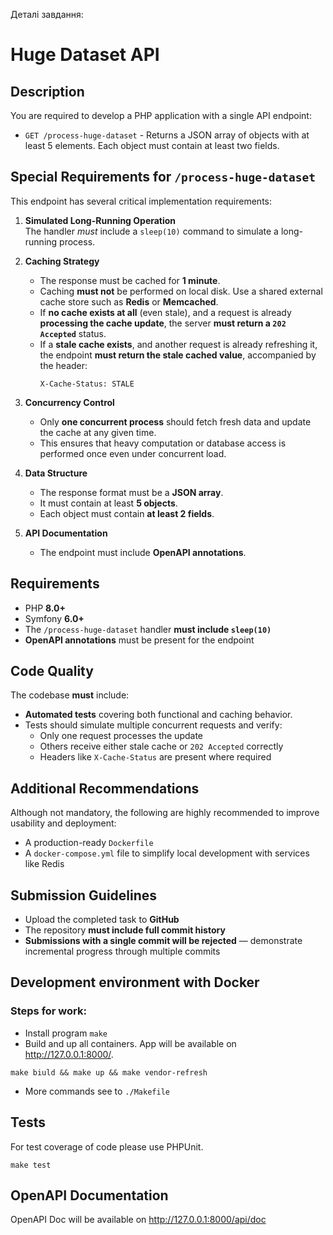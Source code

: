 Деталі завдання:

# Huge Dataset API

## Description

You are required to develop a PHP application with a single API endpoint:

- `GET /process-huge-dataset` - Returns a JSON array of objects with at least 5 elements. Each object must contain at least two fields.

## Special Requirements for `/process-huge-dataset`

This endpoint has several critical implementation requirements:

1. **Simulated Long-Running Operation**  
   The handler *must* include a `sleep(10)` command to simulate a long-running process.

2. **Caching Strategy**
    - The response must be cached for **1 minute**.
    - Caching **must not** be performed on local disk. Use a shared external cache store such as **Redis** or **Memcached**.
    - If **no cache exists at all** (even stale), and a request is already **processing the cache update**, the server **must return a `202 Accepted`** status.
    - If a **stale cache exists**, and another request is already refreshing it, the endpoint **must return the stale cached value**, accompanied by the header:
      ```
      X-Cache-Status: STALE
      ```

3. **Concurrency Control**
    - Only **one concurrent process** should fetch fresh data and update the cache at any given time.
    - This ensures that heavy computation or database access is performed once even under concurrent load.

4. **Data Structure**
    - The response format must be a **JSON array**.
    - It must contain at least **5 objects**.
    - Each object must contain **at least 2 fields**.

5. **API Documentation**
    - The endpoint must include **OpenAPI annotations**.

## Requirements
- PHP **8.0+**
- Symfony **6.0+**
- The `/process-huge-dataset` handler **must include `sleep(10)`**
- **OpenAPI annotations** must be present for the endpoint

## Code Quality
The codebase **must** include:
- **Automated tests** covering both functional and caching behavior.
- Tests should simulate multiple concurrent requests and verify:
    - Only one request processes the update
    - Others receive either stale cache or `202 Accepted` correctly
    - Headers like `X-Cache-Status` are present where required

## Additional Recommendations
Although not mandatory, the following are highly recommended to improve usability and deployment:

- A production-ready `Dockerfile`
- A `docker-compose.yml` file to simplify local development with services like Redis

## Submission Guidelines
- Upload the completed task to **GitHub**
- The repository **must include full commit history**
- **Submissions with a single commit will be rejected** — demonstrate incremental progress through multiple commits

## Development environment with Docker

### Steps for work:

* Install program `make`
* Build and up all containers. App will be available on http://127.0.0.1:8000/.
```shell
make biuld && make up && make vendor-refresh
```
* More commands see to `./Makefile`

## Tests
For test coverage of code please use PHPUnit.
```shell
make test
```

## OpenAPI Documentation
OpenAPI Doc will be available on http://127.0.0.1:8000/api/doc
